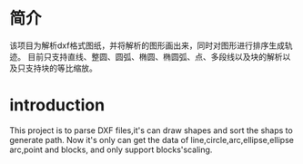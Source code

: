 #  简介
该项目为解析dxf格式图纸，并将解析的图形画出来，同时对图形进行排序生成轨迹。
目前只支持直线、整圆、圆弧、椭圆、椭圆弧、点、多段线以及块的解析以及只支持块的等比缩放。

# introduction
This project is to parse DXF files,it's can draw shapes and sort the shaps to generate path.
Now it's only can get the data of line,circle,arc,ellipse,ellipse arc,point and blocks, and only support blocks'scaling.
